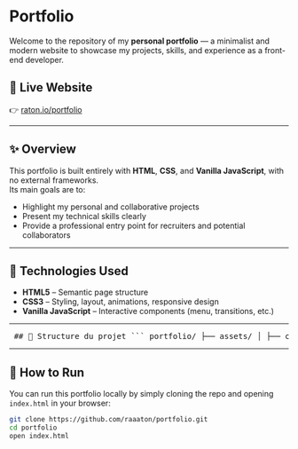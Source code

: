 # Portfolio

Welcome to the repository of my **personal portfolio** — a minimalist and modern website to showcase my projects, skills, and experience as a front-end developer.

## 🔗 Live Website

👉 [raton.io/portfolio](https://raton.io)

---

## ✨ Overview

This portfolio is built entirely with **HTML**, **CSS**, and **Vanilla JavaScript**, with no external frameworks.  
Its main goals are to:

- Highlight my personal and collaborative projects
- Present my technical skills clearly
- Provide a professional entry point for recruiters and potential collaborators

---

## 🧰 Technologies Used

- **HTML5** – Semantic page structure
- **CSS3** – Styling, layout, animations, responsive design
- **Vanilla JavaScript** – Interactive components (menu, transitions, etc.)

---

<pre lang="md"> ## 📁 Structure du projet ``` portfolio/ ├── assets/ │ ├── css/ # Fichiers CSS │ ├── js/ # Scripts JavaScript │ └── images/ # Images et icônes └── index.html # Page principale du portfolio ``` </pre>

---

## 🚀 How to Run

You can run this portfolio locally by simply cloning the repo and opening `index.html` in your browser:

```bash
git clone https://github.com/raaaton/portfolio.git
cd portfolio
open index.html
```
